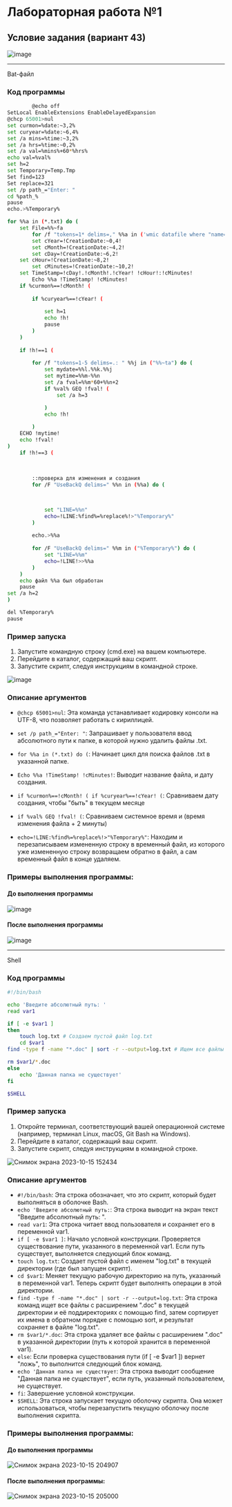 # Лабораторная работа №1

## Условие задания (вариант 43)

![image](https://github.com/iis-32170x/RPIIS/assets/145385006/ff268d87-240d-43ef-8cf1-3c2237c5eeb0)


---

Bat-файл

### Код программы

```bash
    	@echo off
SetLocal EnableExtensions EnableDelayedExpansion
@chcp 65001>nul
set curmon=%date:~3,2%
set curyear=%date:~6,4%
set /a mins=%time:~3,2%
set /a hrs=%time:~0,2%
set /a val=%mins%+60*%hrs%
echo val=%val%
set h=2
set Temporary=Temp.Tmp
Set find=123
Set replace=321
set /p path_="Enter: "
cd %path_%
pause
echo.>%Temporary%

for %%a in (*.txt) do (
	set File=%%~fa
    	for /f "tokens=1* delims=," %%a in ('wmic datafile where "name='!File:\=\\!'" get 'CreationDate' /format:csv ^| find /i "%ComputerName%"') do (set CreationDate=%%b)
    	set cYear=!CreationDate:~0,4!
    	set cMonth=!CreationDate:~4,2!
    	set cDay=!CreationDate:~6,2!
   	set cHour=!CreationDate:~8,2!
    	set cMinutes=!CreationDate:~10,2!
   	set TimeStamp=!cDay!.!cMonth!.!cYear! !cHour!:!cMinutes!
    	Echo %%a !TimeStamp! !cMinutes!
	if %curmon%==!cMonth! (
		
		if %curyear%==!cYear! (
			
 			set h=1
			echo !h!
			pause
		)
	)
		
	if !h!==1 (
		
		for /f "tokens=1-5 delims=.: " %%j in ("%%~ta") do (
  			set mydate=%%l.%%k.%%j
  			set mytime=%%m-%%n
			set /a fval=%%m*60+%%n+2
			if %val% GEQ !fval! (
				set /a h=3

			)
			echo !h!
			
 		)
	ECHO !mytime!
	echo !fval!
)
	if !h!==3 (
		
		
		
		::проверка для изменения и создания
		for /F "UseBackQ delims=" %%n in (%%a) do ( 

			

			set "LINE=%%n"
			echo=!LINE:%find%=%replace%!>"%Temporary%"
		)
	
		echo.>%%a
	
		for /F "UseBackQ delims=" %%m in ("%Temporary%") do ( 
			set "LINE=%%m"
			echo=!LINE!>>%%a
		)
	)
	echo файл %%a был обработан
	pause
set /a h=2	
)

del %Temporary%
pause
```

### Пример запуска

1. Запустите командную строку (cmd.exe) на вашем компьютере.
2. Перейдите в каталог, содержащий ваш скрипт.
3. Запустите скрипт, следуя инструкциям в командной строке.

![image](https://github.com/iis-32170x/RPIIS/assets/145385006/98689af1-aba2-4d1d-9cbb-c254161cd23c)





### Описание аргументов

- `@chcp 65001>nul`: Эта команда устанавливает кодировку консоли на UTF-8, что позволяет работать с кириллицей.

- `set /p path_="Enter: "`: Запрашивает у пользователя ввод абсолютного пути к папке, в которой нужно удалить файлы .txt.

- `for %%a in (*.txt) do (`: Начинает цикл для поиска файлов .txt в указанной папке.

- `Echo %%a !TimeStamp! !cMinutes!`: Выводит название файла, и дату создания.

- `if %curmon%==!cMonth! ( if %curyear%==!cYear! (`: Сравниваем дату создания, чтобы "быть" в текущем месяце
- `if %val% GEQ !fval! (`: Сравниваем системное время и (время изменения файла + 2 минуты)

- `echo=!LINE:%find%=%replace%!>"%Temporary%"`: Находим и перезаписываем измененную строку в временный файл, из которого уже измененную строку возвращаем обратно в файл, а сам временный файл в конце удаляем.

### Примеры выполнения программы:
#### До выполнения программы
![image](https://github.com/iis-32170x/RPIIS/assets/145385006/6c48b562-65eb-4938-b5e8-12fca6e71070)

#### После выполнения программы
![image](https://github.com/iis-32170x/RPIIS/assets/145385006/653122d8-2e7c-4bae-b5f6-c272ee9146af)


---

Shell
### Код программы

```bash
#!/bin/bash

echo 'Введите абсолютный путь: '
read var1

if [ -e $var1 ]
then
    touch log.txt # Создаем пустой файл log.txt
	cd $var1
find -type f -name "*.doc" | sort -r --output=log.txt # Ищем все файлы с расширением .doc и сортируем их имена

rm $var1/*.doc
else
    echo 'Данная папка не существует'
fi

$SHELL
```
### Пример запуска
1. Откройте терминал, соответствующий вашей операционной системе (например, терминал Linux, macOS, Git Bash на Windows).
2. Перейдите в каталог, содержащий ваш скрипт.
3. Запустите скрипт, следуя инструкциям в командной строке.

![Снимок экрана 2023-10-15 152434](https://github.com/iis-32170x/RPIIS/assets/145226586/8eb0176f-646b-4a16-9a5f-f1e008377041)

### Описание аргументов

- `#!/bin/bash`: Эта строка обозначает, что это скрипт, который будет выполняться в оболочке Bash.
- `echo 'Введите абсолютный путь:`: Эта строка выводит на экран текст "Введите абсолютный путь: ".
- `read var1`: Эта строка читает ввод пользователя и сохраняет его в переменной var1.
- `if [ -e $var1 ]`: Начало условной конструкции. Проверяется существование пути, указанного в переменной var1. Если путь существует, выполняется следующий блок команд.
- `touch log.txt`: Создает пустой файл с именем "log.txt" в текущей директории (где был запущен скрипт).
- `cd $var1`: Меняет текущую рабочую директорию на путь, указанный в переменной var1. Теперь скрипт будет выполнять операции в этой директории.
- `find -type f -name "*.doc" | sort -r --output=log.txt`: Эта строка команд ищет все файлы с расширением ".doc" в текущей директории и её поддиректориях с помощью find, затем сортирует их имена в обратном порядке с помощью sort, и результат сохраняет в файле "log.txt".
- `rm $var1/*.doc`: Эта строка удаляет все файлы с расширением ".doc" в указанной директории (путь к которой хранится в переменной var1).
- `else`: Если проверка существования пути (if [ -e $var1 ]) вернет "ложь", то выполнится следующий блок команд.
- `echo 'Данная папка не существует`: Эта строка выводит сообщение "Данная папка не существует", если путь, указанный пользователем, не существует.
- `fi`:  Завершение условной конструкции.
- `$SHELL`: Эта строка запускает текущую оболочку скрипта. Она может использоваться, чтобы перезапустить текущую оболочку после выполнения скрипта.

### Примеры выполнения программы:
#### До выполнения программы

![Снимок экрана 2023-10-15 204907](https://github.com/iis-32170x/RPIIS/assets/145226586/326d3f0f-b807-4086-b2d1-f56510204871)

#### После выполнения программы:
![Снимок экрана 2023-10-15 205000](https://github.com/iis-32170x/RPIIS/assets/145226586/360282d4-92d3-4472-be62-d65dcd2f9ad1)
